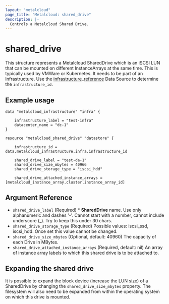 ```yaml
---
layout: "metalcloud"
page_title: "Metalcloud: shared_drive"
description: |-
  Controls a Metalcloud Shared Drive.
---
```



# shared_drive

This structure represents a Metalcloud SharedDrive which is an iSCSI LUN that can be mounted on different InstanceArrays at the same time. This is typically used by VMWare or Kubernetes. It needs to be part of an Infrastructure.  Use the [infrastructure_reference](/docs/providers/metalcloud/d/infrastructure_reference.html) Data Source to determine the `infrastructure_id`.

## Example usage

```hcl
data "metalcloud_infrastructure" "infra" {
   
    infrastructure_label = "test-infra"
    datacenter_name = "dc-1" 
}

resource "metalcloud_shared_drive" "datastore" {

    infrastructure_id = data.metalcloud_infrastructure.infra.infrastructure_id
  
    shared_drive_label = "test-da-1"
    shared_drive_size_mbytes = 40966
    shared_drive_storage_type = "iscsi_hdd"

    shared_drive_attached_instance_arrays = [metalcloud_instance_array.cluster.instance_array_id]

```
## Argument Reference

* `shared_drive_label` (Required) *  **SharedDrive** name. Use only alphanumeric and dashes '-'. Cannot start with a number, cannot include underscore (_). Try to keep this under 30 chars.
* `shared_drive_storage_type` (Required) Possible values: iscsi_ssd, iscsi_hdd. Once set this value cannot be changed.
* `shared_drive_size_mbytes` (Optional, default: 40960) The capacity of each Drive in MBytes.
* `shared_drive_attached_instance_arrays` (Required, default: nil) An array of instance array labels to which this shared drive is to be attached to.

## Expanding the shared drive

It is possible to expand the block device (increase the LUN size) of a SharedDrive by changing the `shared_drive_size_mbytes` property. The filesystem will also need to be expanded from within the operating system on which this drive is mounted.

